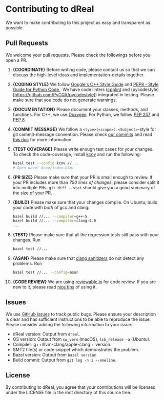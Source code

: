 Contributing to dReal
=====================

We want to make contributing to this project as easy and transparent
as possible.

Pull Requests
-------------

We welcome your pull requests. Please check the followings before you
open a PR.

1. **{COORDINATE}** Before writing code, please contact us so that we
   can discuss the high-level ideas and implementation-details
   together.

1. **{CODING STYLE}** We follow [Google's C++ Style
   Guide](https://google.github.io/styleguide/cppguide.html) and
   [PEP8 - Style Guide for Python Code
   ](https://www.python.org/dev/peps/pep-0008/). We have code linters
   ([cpplint](https://github.com/google/styleguide/tree/gh-pages/cpplint)
   and (pycodestyle)[https://github.com/PyCQA/pycodestyle]) integrated
   in testing. Please make sure that you code do not generate
   warnings.
   
1. **{DOCUMENTATION}** Please document your classes, methods, and
   functions. For C++, we use
   [Doxygen](https://www.stack.nl/~dimitri/doxygen/manual/index.html). For
   Python, we follow [PEP
   257](https://www.python.org/dev/peps/pep-0257/) and [PEP
   8](https://www.python.org/dev/peps/pep-0008/).


1. **{COMMIT MESSAGE}** We follow a `<type>(<scope>):<Subject>`-style
   for git commit-message convention. Please check [our
   commits](https://github.com/dreal/dreal4/commits/master) and read
   [this
   doc](https://docs.google.com/document/d/1QrDFcIiPjSLDn3EL15IJygNPiHORgU1_OOAqWjiDU5Y/edit)
   for more information.

1. **{TEST COVERAGE}** Please write enough test cases for your
   changes. To check the code-coverage, install
   [kcov](https://github.com/SimonKagstrom/kcov) and run the
   following:
   
   ```bash
   bazel test --config kcov //...
   # Open bazel-kcov/index.html
   ```

1. **{PR SIZE}** Please make sure that your PR is small enough to
   review. If your PR includes more than *750 lines of changes*,
   please consider split it into multiple PRs. `git diff --stat`
   should give you a good summary of the size of your PR.

1. **{BUILD}** Please make sure that your changes compile. On Ubuntu,
   build your code with *both* of gcc and clang:
   
   ```bash
   bazel build //... --compiler=g++-5
   bazel build //... --compiler=clang-4.0
   ...
   ```

1. **{TEST}** Please make sure that all the regression tests still
   pass with your changes. Run

   ```bash
   bazel test //...
   ```

1. **{ASAN}** Please make sure that [clang
   sanitizers](https://clang.llvm.org/docs/AddressSanitizer.html) do
   not detect any problems. Run

   ```bash
   bazel test //... --config=asan
   ```
1. **{CODE REVIEW}** We are using
   [reviewable.io](https://reviewable.io) for code review. If you are
   new to it, please read [nice
   tips](http://drake.mit.edu/reviewable.html) of using it.

Issues
------

We use [GitHub issues](https://github.com/dreal/dreal4/issues/new) to
track public bugs. Please ensure your description is clear and has
sufficient instructions to be able to reproduce the issue. Please
consider adding the following information to your issue:

 - dReal version: Output from `dreal`.
 - OS version: Output from `sw_vers` (macOS), `lsb_release -a` (Ubuntu).
 - Compiler: g++/llvm-clang/apple-clang + version.
 - SMT2 file(s) or code snippet which demonstrates the problem.
 - Bazel version: Output from `bazel version`.
 - Build commit: Output from `git log -n 1 --oneline`.

License
-------

By contributing to dReal, you agree that your contributions will be licensed
under the LICENSE file in the root directory of this source tree.
